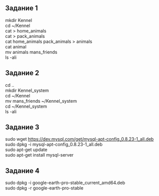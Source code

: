 ## Задание 1
mkdir Kennel \
cd ~/Kennel\
cat > home_animals\
cat > pack_animals\
cat home_animals pack_animals > animals\
cat animal\
mv animals mans_friends\
ls -ali
## Задание 2
cd ..\
mkdir Kennel_system\
cd ~/Kennel\
mv mans_friends ~/Kennel_system\
cd ~/Kennel_system\
ls -ali
## Задание 3
sudo wget https://dev.mysql.com/get/mysql-apt-config_0.8.23-1_all.deb \
sudo dpkg -i mysql-apt-config_0.8.23-1_all.deb\
sudo apt-get update\
sudo apt-get install mysql-server
## Задание 4
sudo dpkg -i google-earth-pro-stable_current_amd64.deb\
sudo dpkg -r google-earth-pro-stable
